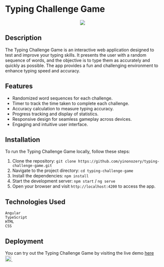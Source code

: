 # Typing Challenge Game
<div align="center">
<img src="https://im4.ezgif.com/tmp/ezgif-4-0824462f12.gif" />
</div>

## Description
The Typing Challenge Game is an interactive web application designed to test and improve your typing skills. It presents the user with a random sequence of words, and the objective is to type them as accurately and quickly as possible. The app provides a fun and challenging environment to enhance typing speed and accuracy.

## Features
- Randomized word sequences for each challenge.
- Timer to track the time taken to complete each challenge.
- Accuracy calculation to measure typing accuracy.
- Progress tracking and display of statistics.
- Responsive design for seamless gameplay across devices.
- Engaging and intuitive user interface.

## Installation
To run the Typing Challenge Game locally, follow these steps:

1. Clone the repository: `git clone https://github.com/yinonozery/typing-challenge-game.git`
2. Navigate to the project directory: `cd typing-challenge-game`
3. Install the dependencies: `npm install`
4. Start the development server: `npm start` / `ng serve`
5. Open your browser and visit `http://localhost:4200` to access the app.

## Technologies Used
```
Angular
TypeScript
HTML
CSS
```

## Deployment
You can try out the Typing Challenge Game by visiting the live demo <a href="https://typing-game-challenge.vercel.app/">here <img src="https://user-images.githubusercontent.com/74764366/218328226-f06c59a2-3c9a-4800-96a0-2c1b2f9476bf.png" width="20" /></a>.
